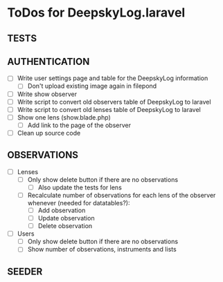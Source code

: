 # ToDos for DeepskyLog.laravel

## TESTS

## AUTHENTICATION

+ [ ] Write user settings page and table for the DeepskyLog information
  + [ ] Don't upload existing image again in filepond
+ [ ] Write show observer
+ [ ] Write script to convert old observers table of DeepskyLog to laravel
+ [ ] Write script to convert old lenses table of DeepskyLog to laravel
+ [ ] Show one lens (show.blade.php)
  + [ ] Add link to the page of the observer
+ [ ] Clean up source code

## OBSERVATIONS

+ [ ] Lenses
  + [ ] Only show delete button if there are no observations
    + [ ] Also update the tests for lens
  + [ ] Recalculate number of observations for each lens of the observer whenever (needed for datatables?):
    + [ ] Add observation
    + [ ] Update observation
    + [ ] Delete observation 
+ [ ] Users
  + [ ] Only show delete button if there are no observations
  + [ ] Show number of observations, instruments and lists

## SEEDER
